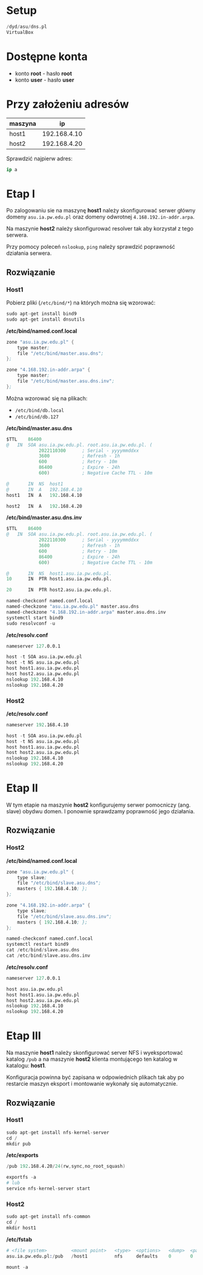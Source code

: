 # Setup

```s
/dyd/asu/dns.pl
VirtualBox
```

# Dostępne konta

- konto **root** - hasło **root**
- konto **user** - hasło **user**

# Przy założeniu adresów

| maszyna | ip           |
|---------|--------------|
| host1   | 192.168.4.10 |
| host2   | 192.168.4.20 |

Sprawdzić najpierw adres:
```s
ip a
```

# Etap I

Po zalogowaniu sie na maszynę **host1** należy skonfigurować serwer główny domeny `asu.ia.pw.edu.pl` oraz domeny odwrotnej `4.168.192.in-addr.arpa`.

Na maszynie **host2** należy skonfigurować resolver tak aby korzystał z tego serwera.

Przy pomocy poleceń `nslookup`, `ping` należy sprawdzić poprawność działania serwera.

## Rozwiązanie

### Host1
Pobierz pliki (`/etc/bind/*`) na których można się wzorować:
```s
sudo apt-get install bind9
sudo apt-get install dnsutils
```

**/etc/bind/named.conf.local**
```s
zone "asu.ia.pw.edu.pl" {
    type master;
    file "/etc/bind/master.asu.dns";
};

zone "4.168.192.in-addr.arpa" {
    type master;
    file "/etc/bind/master.asu.dns.inv";
};
```

Można wzorować się na plikach:
- `/etc/bind/db.local`
- `/etc/bind/db.127`

**/etc/bind/master.asu.dns**
```s
$TTL    86400
@   IN  SOA asu.ia.pw.edu.pl. root.asu.ia.pw.edu.pl. (
            2022110300      ; Serial - yyyymmddxx
            3600            ; Refresh - 1h
            600             ; Retry - 10m
            86400           ; Expire - 24h
            600)            ; Negative Cache TTL - 10m

@       IN  NS  host1
@       IN  A   192.168.4.10
host1   IN  A   192.168.4.10

host2   IN  A   192.168.4.20
```

**/etc/bind/master.asu.dns.inv**
```s
$TTL    86400
@   IN  SOA asu.ia.pw.edu.pl. root.asu.ia.pw.edu.pl. (
            2022110300      ; Serial - yyyymmddxx
            3600            ; Refresh - 1h
            600             ; Retry - 10m
            86400           ; Expire - 24h
            600)            ; Negative Cache TTL - 10m

@       IN  NS  host1.asu.ia.pw.edu.pl.
10      IN  PTR host1.asu.ia.pw.edu.pl.

20      IN  PTR host2.asu.ia.pw.edu.pl.
```

```s
named-checkconf named.conf.local
named-checkzone "asu.ia.pw.edu.pl" master.asu.dns
named-checkzone "4.168.192.in-addr.arpa" master.asu.dns.inv
systemctl start bind9
sudo resolvconf -u
```

**/etc/resolv.conf**
```s
nameserver 127.0.0.1
```

```s
host -t SOA asu.ia.pw.edu.pl
host -t NS asu.ia.pw.edu.pl
host host1.asu.ia.pw.edu.pl
host host2.asu.ia.pw.edu.pl
nslookup 192.168.4.10
nslookup 192.168.4.20
```

### Host2

**/etc/resolv.conf**
```s
nameserver 192.168.4.10
```

```s
host -t SOA asu.ia.pw.edu.pl
host -t NS asu.ia.pw.edu.pl
host host1.asu.ia.pw.edu.pl
host host2.asu.ia.pw.edu.pl
nslookup 192.168.4.10
nslookup 192.168.4.20
```

# Etap II

W tym etapie na maszynie **host2** konfigurujemy serwer pomocniczy (ang. slave) obydwu domen. I ponownie sprawdzamy poprawność jego działania.

## Rozwiązanie

### Host2

**/etc/bind/named.conf.local**
```s
zone "asu.ia.pw.edu.pl" {
    type slave;
    file "/etc/bind/slave.asu.dns";
    masters { 192.168.4.10; };
};

zone "4.168.192.in-addr.arpa" {
    type slave;
    file "/etc/bind/slave.asu.dns.inv";
    masters { 192.168.4.10; };
};
```

```s
named-checkconf named.conf.local
systemctl restart bind9
cat /etc/bind/slave.asu.dns
cat /etc/bind/slave.asu.dns.inv
```


**/etc/resolv.conf**
```s
nameserver 127.0.0.1
```

```s
host asu.ia.pw.edu.pl
host host1.asu.ia.pw.edu.pl
host host2.asu.ia.pw.edu.pl
nslookup 192.168.4.10
nslookup 192.168.4.20
```

# Etap III

Na maszynie **host1** należy skonfigurować server NFS i wyeksportować katalog `/pub` a na maszynie **host2** klienta montującego ten katalog w katalogu: **host1**.

Konfiguracja powinna być zapisana w odpowiednich plikach tak aby po restarcie maszyn eksport i montowanie wykonały się automatycznie.

## Rozwiązanie

### Host1
```s
sudo apt-get install nfs-kernel-server
cd /
mkdir pub
```

**/etc/exports**
```s
/pub 192.168.4.20/24(rw,sync,no_root_squash)
```

```s
exportfs -a
# lub
service nfs-kernel-server start
```

### Host2
```s
sudo apt-get install nfs-common
cd /
mkdir host1
```

**/etc/fstab**
```s
# <file system>         <mount point>   <type>  <options>   <dump>  <pass>
asu.ia.pw.edu.pl:/pub   /host1          nfs     defaults    0       0
```

```s
mount -a
```
